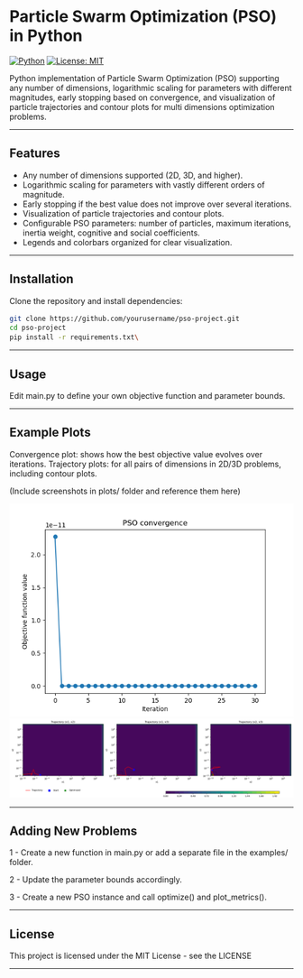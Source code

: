# Particle Swarm Optimization (PSO) in Python

[![Python](https://img.shields.io/badge/python-3.10-blue)](https://www.python.org/)
[![License: MIT](https://img.shields.io/badge/License-MIT-yellow.svg)](LICENSE)

Python implementation of Particle Swarm Optimization (PSO) supporting any number of dimensions, logarithmic scaling for parameters with different magnitudes, early stopping based on convergence, and visualization of particle trajectories and contour plots for multi dimensions optimization problems.

---

## Features

- Any number of dimensions supported (2D, 3D, and higher).
- Logarithmic scaling for parameters with vastly different orders of magnitude.
- Early stopping if the best value does not improve over several iterations.
- Visualization of particle trajectories and contour plots.
- Configurable PSO parameters: number of particles, maximum iterations, inertia weight, cognitive and social coefficients.
- Legends and colorbars organized for clear visualization.

---

## Installation

Clone the repository and install dependencies:

```bash
git clone https://github.com/yourusername/pso-project.git
cd pso-project
pip install -r requirements.txt\
```

---

## Usage 

Edit main.py to define your own objective function and parameter bounds.

---

## Example Plots

Convergence plot: shows how the best objective value evolves over iterations.
Trajectory plots: for all pairs of dimensions in 2D/3D problems, including contour plots.

(Include screenshots in plots/ folder and reference them here)

![Convergence](plots/convergence.png)
![Trajectory x1-x2](plots/trajectory.png)

---

## Adding New Problems

1 - Create a new function in main.py or add a separate file in the examples/ folder.

2 - Update the parameter bounds accordingly.

3 - Create a new PSO instance and call optimize() and plot_metrics().

---

## License

This project is licensed under the MIT License - see the LICENSE

---

